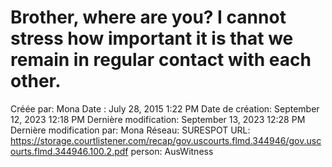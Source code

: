 # Brother, where are you? I cannot stress how important it is that we remain in regular contact with each other.

Créée par: Mona
Date : July 28, 2015 1:22 PM
Date de création: September 12, 2023 12:18 PM
Dernière modification: September 13, 2023 12:28 PM
Dernière modification par: Mona
Réseau: SURESPOT
URL: https://storage.courtlistener.com/recap/gov.uscourts.flmd.344946/gov.uscourts.flmd.344946.100.2.pdf
person: AusWitness